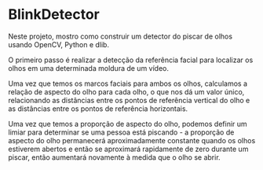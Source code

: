 # BlinkDetector

Neste projeto, mostro como construir um detector do piscar de olhos usando OpenCV, Python e dlib.

O primeiro passo é realizar a detecção da referência facial para localizar os olhos em uma determinada moldura de um vídeo.

Uma vez que temos os marcos faciais para ambos os olhos, calculamos a relação de aspecto do olho para cada olho, o que nos dá um valor único, relacionando as distâncias entre os pontos de referência vertical do olho e as distâncias entre os pontos de referência horizontais.

Uma vez que temos a proporção de aspecto do olho, podemos definir um limiar para determinar se uma pessoa está piscando - a proporção de aspecto do olho permanecerá aproximadamente constante quando os olhos estiverem abertos e então se aproximará rapidamente de zero durante um piscar, então aumentará novamente à medida que o olho se abrir.
